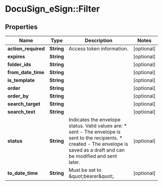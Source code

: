 # DocuSign_eSign::Filter

## Properties
Name | Type | Description | Notes
------------ | ------------- | ------------- | -------------
**action_required** | **String** | Access token information. | [optional] 
**expires** | **String** |  | [optional] 
**folder_ids** | **String** |  | [optional] 
**from_date_time** | **String** |  | [optional] 
**is_template** | **String** |  | [optional] 
**order** | **String** |  | [optional] 
**order_by** | **String** |  | [optional] 
**search_target** | **String** |  | [optional] 
**search_text** | **String** |  | [optional] 
**status** | **String** | Indicates the envelope status. Valid values are:  * sent - The envelope is sent to the recipients.  * created - The envelope is saved as a draft and can be modified and sent later. | [optional] 
**to_date_time** | **String** | Must be set to \&quot;bearer\&quot;. | [optional] 


